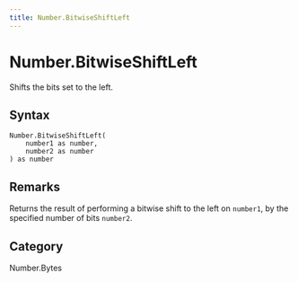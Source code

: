 ```yaml
---
title: Number.BitwiseShiftLeft
---
```


# Number.BitwiseShiftLeft


Shifts the bits set to the left.


## Syntax

```powerquery
Number.BitwiseShiftLeft(
    number1 as number,
    number2 as number
) as number
```


## Remarks

Returns the result of performing a bitwise shift to the left on <code>number1</code>, by the specified number of bits <code>number2</code>.



## Category
Number.Bytes
